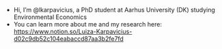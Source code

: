 - Hi, I’m @lkarpavicius, a PhD student at Aarhus University (DK) studying Environmental Economics
- You can learn more about me and my research here: https://www.notion.so/Luiza-Karpavicius-d02c9db52c104eabaccd87aa3b2fe7fd
